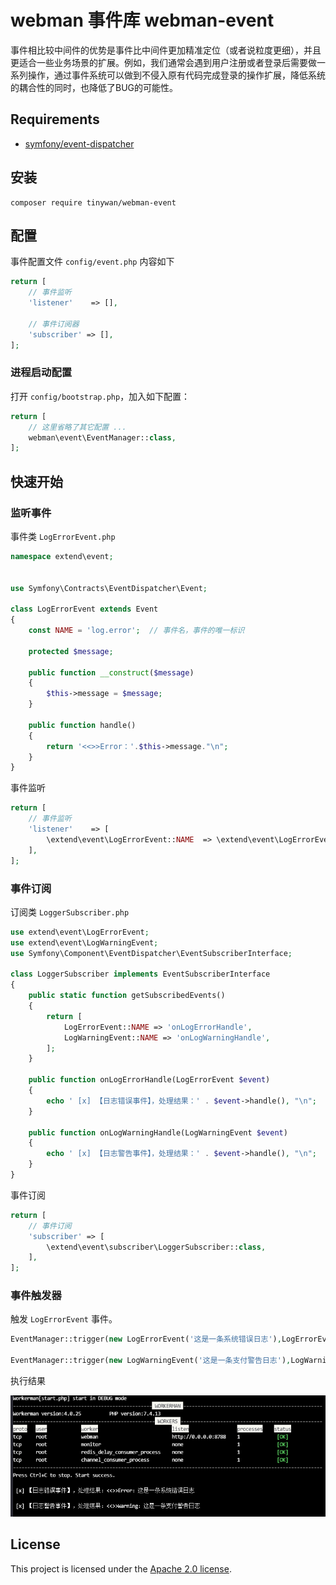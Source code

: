 # webman 事件库 webman-event

事件相比较中间件的优势是事件比中间件更加精准定位（或者说粒度更细），并且更适合一些业务场景的扩展。例如，我们通常会遇到用户注册或者登录后需要做一系列操作，通过事件系统可以做到不侵入原有代码完成登录的操作扩展，降低系统的耦合性的同时，也降低了BUG的可能性。

## Requirements

- [symfony/event-dispatcher](https://github.com/symfony/event-dispatcher)

## 安装

```shell script
composer require tinywan/webman-event
```
## 配置 

事件配置文件 `config/event.php` 内容如下

```php
return [
    // 事件监听
    'listener'    => [],

    // 事件订阅器
    'subscriber' => [],
];
```
### 进程启动配置

打开 `config/bootstrap.php`，加入如下配置：

```php
return [
    // 这里省略了其它配置 ...
    webman\event\EventManager::class,
];
```
## 快速开始

### 监听事件

事件类 `LogErrorEvent.php`

```php
namespace extend\event;


use Symfony\Contracts\EventDispatcher\Event;

class LogErrorEvent extends Event
{
    const NAME = 'log.error';  // 事件名，事件的唯一标识

    protected $message;

    public function __construct($message)
    {
        $this->message = $message;
    }

    public function handle()
    {
        return '<<>>Error：'.$this->message."\n";
    }
}
```

事件监听
```php
return [
    // 事件监听
    'listener'    => [
        \extend\event\LogErrorEvent::NAME  => \extend\event\LogErrorEvent::class,
    ],
];
```

### 事件订阅

订阅类 `LoggerSubscriber.php`

```php
use extend\event\LogErrorEvent;
use extend\event\LogWarningEvent;
use Symfony\Component\EventDispatcher\EventSubscriberInterface;

class LoggerSubscriber implements EventSubscriberInterface
{
    public static function getSubscribedEvents()
    {
        return [
            LogErrorEvent::NAME => 'onLogErrorHandle',
            LogWarningEvent::NAME => 'onLogWarningHandle',
        ];
    }

    public function onLogErrorHandle(LogErrorEvent $event)
    {
        echo ' [x] 【日志错误事件】，处理结果：' . $event->handle(), "\n";
    }

    public function onLogWarningHandle(LogWarningEvent $event)
    {
        echo ' [x] 【日志警告事件】，处理结果：' . $event->handle(), "\n";
    }
}
```

事件订阅
```php
return [
    // 事件订阅
    'subscriber' => [
        \extend\event\subscriber\LoggerSubscriber::class,
    ],
];
```

### 事件触发器

触发 `LogErrorEvent` 事件。

```php
EventManager::trigger(new LogErrorEvent('这是一条系统错误日志'),LogErrorEvent::NAME);

EventManager::trigger(new LogWarningEvent('这是一条支付警告日志'),LogWarningEvent::NAME);
```

执行结果

![打印结果](/img/event.png)

## License

This project is licensed under the [Apache 2.0 license](LICENSE).

